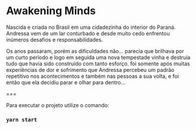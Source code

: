 # Awakening Minds

Nascida e criada no Brasil em uma cidadezinha do interior do Paraná. Andressa vem de um lar conturbado e desde muito cedo enfrentou inúmeros desafios e responsabilidades.

Os anos passaram, porém as dificuldades não... parecia que brilhava por um curto período e logo em seguida uma nova tempestade vinha e destruía tudo que havia sido construído com tanto esforço. foi somente após muitas experiências de dor e sofrimento que Andressa percebeu um padrão repetitivo nos acontecimentos e também nas pessoas a sua volta, e foi então que ela decidiu parar e olhar para dentro...

===

Para executar o projeto utilize o comando:

### `yarn start`